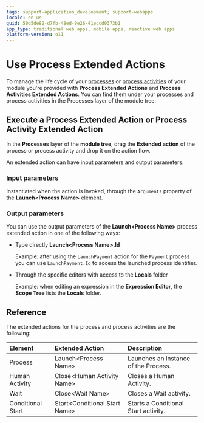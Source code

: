 ```yaml
---
tags: support-application_development; support-webapps
locale: en-us
guid: 50d5de82-d7fb-48ed-9e26-41eccd0373b1
app_type: traditional web apps, mobile apps, reactive web apps
platform-version: o11
---
```


# Use Process Extended Actions

To manage the life cycle of your [processes](../process.md) or [process activities](../process-flow/process-flow-toolbox.md) of your module you're provided with **Process Extended Actions** and **Process Activities Extended Actions**. You can find them under your processes and process activities in the Processes layer of the module tree.


## Execute a Process Extended Action or Process Activity Extended Action

In the **Processes** layer of the **module tree**, drag the **Extended action** of the process or process activity and drop it on the action flow.

An extended action can have input parameters and output parameters.

### Input parameters

Instantiated when the action is invoked, through the `Arguments` property of the **Launch&lt;Process Name&gt;** element.

### Output parameters

You can use the output parameters of the **Launch&lt;Process Name&gt;** process extended action in one of the following ways:

* Type directly **Launch&lt;Process Name&gt;.Id**

    Example: after using the `LaunchPayment` action for the `Payment` process you can use `LaunchPayment.Id` to access the launched process identifier.

* Through the specific editors with access to the **Locals** folder

    Example: when editing an expression in the **Expression Editor**, the **Scope Tree** lists the **Locals** folder.

## Reference

The extended actions for the process and process activities are the following:

|Element   |Extended Action   |Description   |
|:----------|:----------|:----------|
| Process| Launch&lt;Process Name&gt;|Launches an instance of the Process.|
| Human Activity| Close&lt;Human Activity Name&gt;|Closes a Human Activity.|
| Wait| Close&lt;Wait Name&gt;|Closes a Wait activity.|
| Conditional Start| Start&lt;Conditional Start Name&gt;|Starts a Conditional Start activity.
